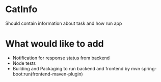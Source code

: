 # CatInfo
Should contain information about task and how run app




# What would like to add

- Notification for response status from backend
- Node tests
- Building and Packaging to run backend and frontend by mvn spring-boot:run(frontend-maven-plugin)